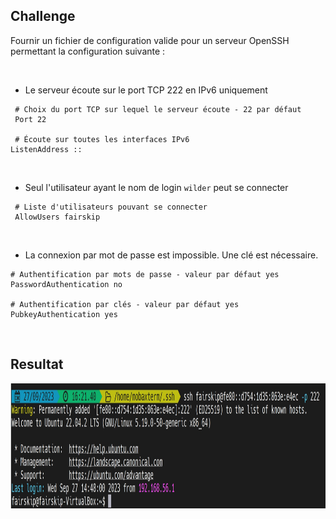 ## Challenge

Fournir un fichier de configuration valide pour un serveur OpenSSH permettant la configuration suivante :

<br>

- Le serveur écoute sur le port TCP 222 en IPv6 uniquement

```
 # Choix du port TCP sur lequel le serveur écoute - 22 par défaut
 Port 22

 # Écoute sur toutes les interfaces IPv6
ListenAddress ::
```

<br>

- Seul l'utilisateur ayant le nom de login `wilder` peut se connecter

```
 # Liste d'utilisateurs pouvant se connecter 
 AllowUsers fairskip
```

<br>

- La connexion par mot de passe est impossible. Une clé est nécessaire.

```
# Authentification par mots de passe - valeur par défaut yes 
PasswordAuthentication no

# Authentification par clés - valeur par défaut yes 
PubkeyAuthentication yes
```

<br>

## Resultat 

<img src = https://github.com/Fairskip/ssh/blob/main/Log%20in%20via%20Mobaxter.jpg width = "2500" height = "200">
